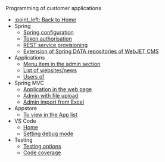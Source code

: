 <div class="sidebar-section">Programming of customer applications</div>

- [:point\_left: Back to Home](/?back)
- Spring
	- [Spring configuration](/custom-apps/spring-config/)
	- [Token authorisation](/custom-apps/spring/api-auth.md)
	- [REST service provisioning](/custom-apps/spring/rest-url.md)
	- [Extension of Spring DATA repositories of WebJET CMS](/custom-apps/spring/repository-extend.md)
- Applications
	- [Menu item in the admin section](/custom-apps/admin-menu-item/)
	- [List of websites/news](/custom-apps/news/)
	- [Users of](/custom-apps/apps/user/README.md)
- Spring MVC
	- [Application in the web page](/custom-apps/spring-mvc/)
	- [Admin with file upload](/custom-apps/spring-mvc/admin-with-upload.md)
	- [Admin import from Excel](/custom-apps/spring-mvc/admin-excel-import.md)
- Appstore
	- [To view in the App list](/custom-apps/appstore/)
- VS Code
	- [Home](/custom-apps/vscode/README.md)
	- [Setting debug mode](/custom-apps/vscode/debugging/README.md)
- Testing
	- [Testing options](/custom-apps/testing/README.md)
	- [Code coverage](/custom-apps/testing/codecoverage.md)
